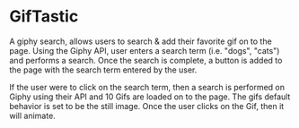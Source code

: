 # GifTastic
A giphy search, allows users to search &amp; add their favorite gif on to the page. Using the Giphy API, user enters a search term (i.e. "dogs", "cats") and performs a search. Once the search is complete, a button is added to the page with the search term entered by the user. 

If the user were to click on the search term, then a search is performed on Giphy using their API and 10 Gifs are loaded on to the page. The gifs default behavior is set to be the still image. Once the user clicks on the Gif, then it will animate. 
